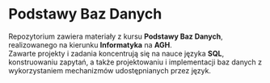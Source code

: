 # Podstawy Baz Danych

Repozytorium zawiera materiały z kursu **Podstawy Baz Danych**, realizowanego na kierunku **Informatyka** na **AGH**.  
Zawarte projekty i zadania koncentrują się na nauce języka **SQL**, konstruowaniu zapytań, a także projektowaniu i implementacji baz danych z wykorzystaniem mechanizmów udostępnianych przez język.
